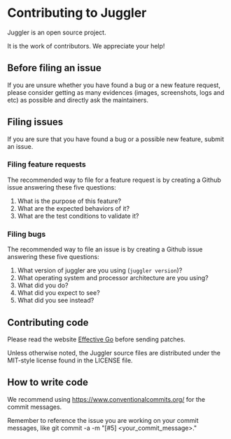 # Contributing to Juggler

Juggler is an open source project.

It is the work of contributors. We appreciate your help!

## Before filing an issue

If you are unsure whether you have found a bug or a new feature request, please consider getting as many evidences (images, screenshots, logs and etc) as possible and directly ask the maintainers.

## Filing issues

If you are sure that you have found a bug or a possible new feature, submit an issue.

### Filing feature requests
The recommended way to file for a feature request is by creating a Github issue answering these five questions:

1. What is the purpose of this feature?
2. What are the expected behaviors of it?
3. What are the test conditions to validate it?


### Filing bugs
The recommended way to file an issue is by creating a Github issue answering these five questions:

1. What version of juggler are you using (`juggler version`)?
2. What operating system and processor architecture are you using?
3. What did you do?
4. What did you expect to see?
5. What did you see instead?


## Contributing code

Please read the website [Effective Go](https://golang.org/doc/effective_go.html) before sending patches.

Unless otherwise noted, the Juggler source files are distributed under
the MIT-style license found in the LICENSE file.

## How to write code

We recommend using https://www.conventionalcommits.org/ for the commit messages.

Remember to reference the issue you are working on your commit messages, like git commit -a -m "[#5] <your_commit_message>."